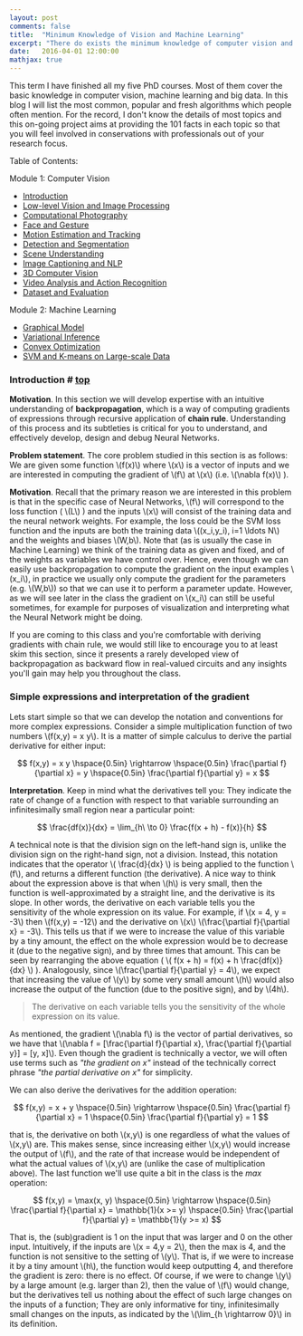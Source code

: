 ```yaml
---
layout: post
comments: false
title:  "Minimum Knowledge of Vision and Machine Learning"
excerpt: "There do exists the minimum knowledge of computer vision and machine learning in order for us to have a basic, fluent, non-embarassing conversation with professionals. There's a broad span of topics in these two fields and we need a bunch of books to cover them all. This blog just walks through the very basic pipeline of the most famous algorithms."
date:   2016-04-01 12:00:00
mathjax: true
---
```


This term I have finished all my five PhD courses. Most of them cover the basic knowledge in computer vision, machine learning and big data. In this blog I will list the most common, popular and fresh algorithms which people often mention. For the record, I don't know the details of most topics and this on-going project aims at providing the 101 facts in each topic so that you will feel involved in conservations with professionals out of your research focus.


<a name='top'></a>
Table of Contents:

Module 1: Computer Vision

- [Introduction](#intro)
- [Low-level Vision and Image Processing](#mat)
- [Computational Photography](#backprop)
- [Face and Gesture]()
- [Motion Estimation and Tracking](#staged)
- [Detection and Segmentation](#patters)
- [Scene Understanding](#intuitive)
- [Image Captioning and NLP](#sigmoid)
- [3D Computer Vision](#grad)
- [Video Analysis and Action Recognition]()
- [Dataset and Evaluation]()

Module 2: Machine Learning

- [Graphical Model](#intro)
- [Variational Inference]()
- [Convex Optimization]()
- [SVM and K-means on Large-scale Data]()

<a name='intro'></a>

### Introduction  # [top](#top)

**Motivation**. In this section we will develop expertise with an intuitive understanding of **backpropagation**, which is a way of computing gradients of expressions through recursive application of **chain rule**. Understanding of this process and its subtleties is critical for you to understand, and effectively develop, design and debug Neural Networks.

**Problem statement**. The core problem studied in this section is as follows: We are given some function \\(f(x)\\) where \\(x\\) is a vector of inputs and we are interested in computing the gradient of \\(f\\) at \\(x\\) (i.e. \\(\nabla f(x)\\) ).

**Motivation**. Recall that the primary reason we are interested in this problem is that in the specific case of Neural Networks, \\(f\\) will correspond to the loss function ( \\(L\\) ) and the inputs \\(x\\) will consist of the training data and the neural network weights. For example, the loss could be the SVM loss function and the inputs are both the training data \\((x\_i,y\_i), i=1 \ldots N\\) and the weights and biases \\(W,b\\). Note that (as is usually the case in Machine Learning) we think of the training data as given and fixed, and of the weights as variables we have control over. Hence, even though we can easily use backpropagation to compute the gradient on the input examples \\(x\_i\\), in practice we usually only compute the gradient for the parameters (e.g. \\(W,b\\)) so that we can use it to perform a parameter update. However, as we will see later in the class the gradient on \\(x\_i\\) can still be useful sometimes, for example for purposes of visualization and interpreting what the Neural Network might be doing.

If you are coming to this class and you're comfortable with deriving gradients with chain rule, we would still like to encourage you to at least skim this section, since it presents a rarely developed view of backpropagation as backward flow in real-valued circuits and any insights you'll gain may help you throughout the class.

<a name='grad'></a>

### Simple expressions and interpretation of the gradient

Lets start simple so that we can develop the notation and conventions for more complex expressions. Consider a simple multiplication function of two numbers \\(f(x,y) = x y\\). It is a matter of simple calculus to derive the partial derivative for either input:

$$
f(x,y) = x y \hspace{0.5in} \rightarrow \hspace{0.5in} \frac{\partial f}{\partial x} = y \hspace{0.5in} \frac{\partial f}{\partial y} = x 
$$

**Interpretation**. Keep in mind what the derivatives tell you: They indicate the rate of change of a function with respect to that variable surrounding an infinitesimally small region near a particular point:

$$
\frac{df(x)}{dx} = \lim_{h\ \to 0} \frac{f(x + h) - f(x)}{h}
$$

A technical note is that the division sign on the left-hand sign is, unlike the division sign on the right-hand sign, not a division. Instead, this notation indicates that the operator \\(  \frac{d}{dx} \\) is being applied to the function \\(f\\), and returns a different function (the derivative). A nice way to think about the expression above is that when \\(h\\) is very small, then the function is well-approximated by a straight line, and the derivative is its slope. In other words, the derivative on each variable tells you the sensitivity of the whole expression on its value. For example, if \\(x = 4, y = -3\\) then \\(f(x,y) = -12\\) and the derivative on \\(x\\) \\(\frac{\partial f}{\partial x} = -3\\). This tells us that if we were to increase the value of this variable by a tiny amount, the effect on the whole expression would be to decrease it (due to the negative sign), and by three times that amount. This can be seen by rearranging the above equation ( \\( f(x + h) = f(x) + h \frac{df(x)}{dx} \\) ). Analogously, since \\(\frac{\partial f}{\partial y} = 4\\), we expect that increasing the value of \\(y\\) by some very small amount \\(h\\) would also increase the output of the function (due to the positive sign), and by \\(4h\\).

> The derivative on each variable tells you the sensitivity of the whole expression on its value.

As mentioned, the gradient \\(\nabla f\\) is the vector of partial derivatives, so we have that \\(\nabla f = [\frac{\partial f}{\partial x}, \frac{\partial f}{\partial y}] = [y, x]\\). Even though the gradient is technically a vector, we will often use terms such as *"the gradient on x"* instead of the technically correct phrase *"the partial derivative on x"* for simplicity.

We can also derive the derivatives for the addition operation:

$$
f(x,y) = x + y \hspace{0.5in} \rightarrow \hspace{0.5in} \frac{\partial f}{\partial x} = 1 \hspace{0.5in} \frac{\partial f}{\partial y} = 1
$$

that is, the derivative on both \\(x,y\\) is one regardless of what the values of \\(x,y\\) are. This makes sense, since increasing either \\(x,y\\) would increase the output of \\(f\\), and the rate of that increase would be independent of what the actual values of \\(x,y\\) are (unlike the case of multiplication above). The last function we'll use quite a bit in the class is the *max* operation:

$$
f(x,y) = \max(x, y) \hspace{0.5in} \rightarrow \hspace{0.5in} \frac{\partial f}{\partial x} = \mathbb{1}(x >= y) \hspace{0.5in} \frac{\partial f}{\partial y} = \mathbb{1}(y >= x)
$$

That is, the (sub)gradient is 1 on the input that was larger and 0 on the other input. Intuitively, if the inputs are \\(x = 4,y = 2\\), then the max is 4, and the function is not sensitive to the setting of \\(y\\). That is, if we were to increase it by a tiny amount \\(h\\), the function would keep outputting 4, and therefore the gradient is zero: there is no effect. Of course, if we were to change \\(y\\) by a large amount (e.g. larger than 2), then the value of \\(f\\) would change, but the derivatives tell us nothing about the effect of such large changes on the inputs of a function; They are only informative for tiny, infinitesimally small changes on the inputs, as indicated by the \\(\lim\_{h \rightarrow 0}\\) in its definition.

